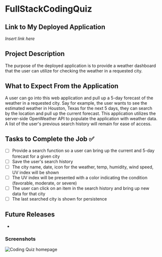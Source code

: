 # FullStackCodingQuiz

## Link to My Deployed Application

_Insert link here_

## Project Description

The purpose of the deployed application is to provide a weather dashboard that the user can utilize for checking the weather in a requested city.

## What to Expect From the Application

A user can go into this web application and pull up a 5-day forecast of the weather in a requested city. Say for example, the user wants to see the estimated weather in Houston, Texas for the next 5 days, they can search by the location and pull up the current forecast. This application utilizes the server-side OpenWeather API to populate the application with weather data. A list of the user's previous search history will remain for ease of access.

## Tasks to Complete the Job :white_check_mark:
- [ ] Provide a search function so a user can bring up the current and 5-day forecast for a given city
- [ ] Save the user's search history
- [ ] The city name, date, icon for the weather, temp, humidity, wind speed, UV index will be shown
- [ ] The UV index will be presented with a color indicating the condition (favorable, moderate, or severe)
- [ ] The user can click on an item in the search history and bring up new data for that city
- [ ] The last searched city is shown for persistence

## Future Releases

* 

### Screenshots

![Coding Quiz homepage]()
